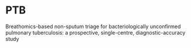 # PTB
Breathomics-based non-sputum triage for bacteriologically unconfirmed pulmonary tuberculosis: a prospective, single-centre, diagnostic-accuracy study
